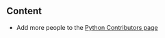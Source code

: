 Content
------------

- Add more people to the [Python Contributors page](http://pythonhackers.com/top-python-contributors-developers)
